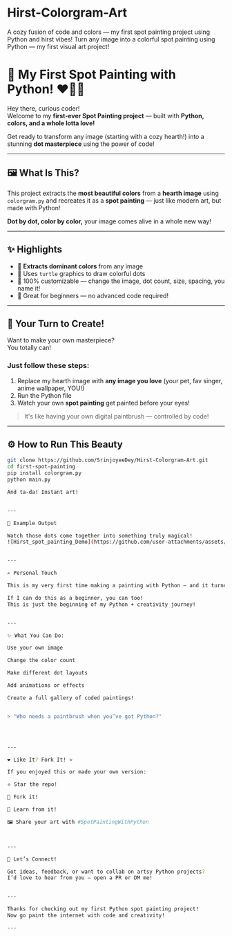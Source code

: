 # Hirst-Colorgram-Art
A cozy fusion of code and colors — my first spot painting project using Python and hirst vibes!  Turn any image into a colorful spot painting using Python — my first visual art project!

# 🎉 My First Spot Painting with Python! ❤️‍🔥🎨

Hey there, curious coder!  
Welcome to my **first-ever Spot Painting project** — built with **Python, colors, and a whole lotta love!**  

Get ready to transform any image (starting with a cozy hearth!) into a stunning **dot masterpiece** using the power of code!

---

## 🖼️ What Is This?

This project extracts the **most beautiful colors** from a **hearth image** using `colorgram.py` and recreates it as a **spot painting** — just like modern art, but made with Python!

**Dot by dot, color by color,** your image comes alive in a whole new way!

---

## ✨ Highlights

- 🎨 **Extracts dominant colors** from any image
- 🐢 Uses `turtle` graphics to draw colorful dots
- 🔄 100% customizable — change the image, dot count, size, spacing, you name it!
- 🧠 Great for beginners — no advanced code required!

---

## 🌈 Your Turn to Create!

Want to make your own masterpiece?  
You totally can!

### Just follow these steps:
1. Replace my hearth image with **any image you love** (your pet, fav singer, anime wallpaper, YOU!)
2. Run the Python file
3. Watch your own **spot painting** get painted before your eyes!

> It's like having your own digital paintbrush — controlled by code!

---

## ⚙️ How to Run This Beauty

```bash
git clone https://github.com/SrinjoyeeDey/Hirst-Colorgram-Art.git
cd first-spot-painting
pip install colorgram.py
python main.py

And ta-da! Instant art!


---

📸 Example Output

Watch those dots come together into something truly magical!
![Hirst_spot_painting_Demo](https://github.com/user-attachments/assets/067d87d0-3243-4319-ba20-24fffdda2f4b)


---

✍️ Personal Touch

This is my very first time making a painting with Python — and it turned out so cool that I had to share it!

If I can do this as a beginner, you can too!
This is just the beginning of my Python + creativity journey!


---

✨ What You Can Do:

Use your own image

Change the color count

Make different dot layouts

Add animations or effects

Create a full gallery of coded paintings!


> "Who needs a paintbrush when you’ve got Python?"




---

❤️ Like It? Fork It! ⭐

If you enjoyed this or made your own version:

⭐ Star the repo!

🍴 Fork it!

🧠 Learn from it!

🖼️ Share your art with #SpotPaintingWithPython



---

🤝 Let’s Connect!

Got ideas, feedback, or want to collab on artsy Python projects?
I’d love to hear from you — open a PR or DM me!


---

Thanks for checking out my first Python spot painting project!
Now go paint the internet with code and creativity!

---
